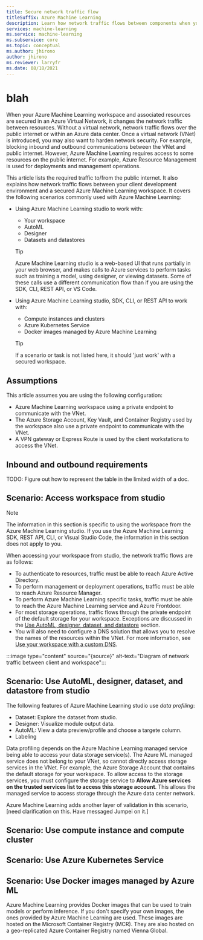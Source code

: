 ```yaml
---
title: Secure network traffic flow
titleSuffix: Azure Machine Learning
description: Learn how network traffic flows between components when your Azure Machine Learning workspace is in a secured virtual network.
services: machine-learning
ms.service: machine-learning
ms.subservice: core
ms.topic: conceptual
ms.author: jhirono
author: jhirono
ms.reviewer: larryfr
ms.date: 08/18/2021
---
```


# blah

When your Azure Machine Learning workspace and associated resources are secured in an Azure Virtual Network, it changes the network traffic between resources. Without a virtual network, network traffic flows over the public internet or within an Azure data center. Once a virtual network (VNet) is introduced, you may also want to harden network security. For example, blocking inbound and outbound communications between the VNet and public internet. However, Azure Machine Learning requires access to some resources on the public internet. For example, Azure Resource Management is used for deployments and management operations.

This article lists the required traffic to/from the public internet. It also explains how network traffic flows between your client development environment and a secured Azure Machine Learning workspace. It covers the following scenarios commonly used with Azure Machine Learning:

* Using Azure Machine Learning studio to work with:

    * Your workspace
    * AutoML
    * Designer
    * Datasets and datastores

    > [!TIP]
    > Azure Machine Learning studio is a web-based UI that runs partially in your web browser, and makes calls to Azure services to perform tasks such as training a model, using designer, or viewing datasets. Some of these calls use a different communication flow than if you are using the SDK, CLI, REST API, or VS Code.

* Using Azure Machine Learning studio, SDK, CLI, or REST API to work with:

    * Compute instances and clusters
    * Azure Kubernetes Service
    * Docker images managed by Azure Machine Learning

    > [!TIP]
    > If a scenario or task is not listed here, it should 'just work' with a secured workspace.

## Assumptions

This article assumes you are using the following configuration:
* Azure Machine Learning workspace using a private endpoint to communicate with the VNet.
* The Azure Storage Account, Key Vault, and Container Registry used by the workspace also use a private endpoint to communicate with the VNet.
* A VPN gateway or Express Route is used by the client workstations to access the VNet.

## Inbound and outbound requirements

TODO: Figure out how to represent the table in the limited width of a doc.

## Scenario: Access workspace from studio

> [!NOTE]
> The information in this section is specific to using the workspace from the Azure Machine Learning studio. If you use the Azure Machine Learning SDK, REST API, CLI, or Visual Studio Code, the information in this section does not apply to you.

When accessing your workspace from studio, the network traffic flows are as follows:

* To authenticate to resources, traffic must be able to reach Azure Active Directory.
* To perform management or deployment operations, traffic must be able to reach Azure Resource Manager.
* To perform Azure Machine Learning specific tasks, traffic must be able to reach the Azure Machine Learning service and Azure Frontdoor.
* For most storage operations, traffic flows through the private endpoint of the default storage for your workspace. Exceptions are discussed in the [Use AutoML, designer, dataset, and datastore]() section.
* You will also need to configure a DNS solution that allows you to resolve the names of the resources within the VNet. For more information, see [Use your workspace with a custom DNS](how-to-custom-dns.md).

:::image type="content" source="{source}" alt-text="Diagram of network traffic between client and workspace":::

## Scenario: Use AutoML, designer, dataset, and datastore from studio

The following features of Azure Machine Learning studio use _data profiling_:

* Dataset: Explore the dataset from studio.
* Designer: Visualize module output data.
* AutoML: View a data preview/profile and choose a targete column.
* Labeling

Data profiling depends on the Azure Machine Learning managed service being able to access your data storage service(s). The Azure ML managed service does not belong to your VNet, so cannot directly access storage services in the VNet. For example, the Azure Storage Account that contains the default storage for your workspace. To allow access to the storage services, you must configure the storage service to __Allow Azure services on the trusted services list to access this storage account__. This allows the managed service to access storage through the Azure data center network.

Azure Machine Learning adds another layer of validation in this scenario, [need clarification on this. Have messaged Jumpei on it.]

## Scenario: Use compute instance and compute cluster



## Scenario: Use Azure Kubernetes Service

## Scenario: Use Docker images managed by Azure ML

Azure Machine Learning provides Docker images that can be used to train models or perform inference. If you don't specify your own images, the ones provided by Azure Machine Learning are used. These images are hosted on the Microsoft Container Registry (MCR). They are also hosted on a geo-replicated Azure Container Registry named Vienna Global.


